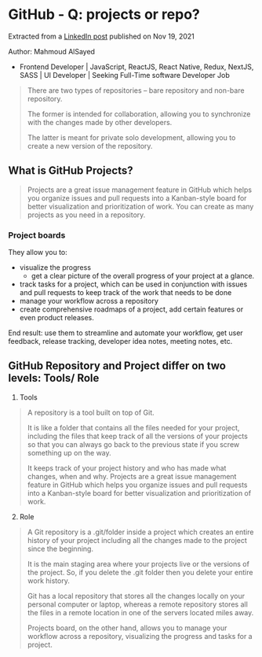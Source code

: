 
# GitHub - Q: projects or repo?

Extracted from a [LinkedIn post](https://www.linkedin.com/pulse/difference-between-github-repository-project-mahmoud-alsayied) published on Nov 19, 2021


Author: Mahmoud AlSayed 
- Frontend Developer | JavaScript, ReactJS, React Native, Redux, NextJS, SASS | UI Developer | Seeking Full-Time software Developer Job
   
> There are two types of repositories – bare repository and non-bare repository. 
>
> The former is intended for collaboration, allowing you to synchronize with the changes made by other developers.
>
> The latter is meant for private solo development, allowing you to create a new version of the repository.

## What is GitHub Projects?

> Projects are a great issue management feature in GitHub which helps you organize issues and 
> pull requests into a Kanban-style board for better visualization and prioritization of work.
> You can create as many projects as you need in a repository.
>

### Project boards 

They allow you to:
- visualize the progress 
   - get a clear picture of the overall progress of your project at a glance.
- track tasks for a project, which can be used in conjunction with issues and pull requests to keep track of the work that needs to be done
- manage your workflow across a repository
- create comprehensive roadmaps of a project, add certain features or even product releases.

 End result: use them to streamline and automate your workflow, get user feedback, release tracking, developer idea notes, meeting notes, etc.  


##  GitHub Repository and Project differ on two levels: Tools/ Role

1. Tools
> A repository is a tool built on top of Git.
>
> It is like a folder that contains all the files needed for your project, including the files that keep track of all the versions
>  of your projects so that you can always go back to the previous state if you screw something up on the way.
>
> It keeps track of your project history and who has made what changes, when and why. Projects are a great issue management feature
> in GitHub which helps you organize issues and pull requests into a Kanban-style board for better visualization and prioritization of work.

2. Role

> A Git repository is a .git/folder inside a project which creates an entire history of your project including all the changes made
> to the project since the beginning.
>
> It is the main staging area where your projects live or the versions of the project. So, if you delete the .git folder then you
> delete your entire work history.
>
> Git has a local repository that stores all the changes locally on your personal computer or laptop, whereas a remote repository
> stores all the files in a remote location in one of the servers located miles away.
>
> Projects board, on the other hand, allows you to manage your workflow across a repository, visualizing the progress and tasks for a project.

